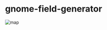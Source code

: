 # gnome-field-generator

![map](https://github.com/user-attachments/assets/6d0a8064-1799-4640-893c-056be573e5cd)
